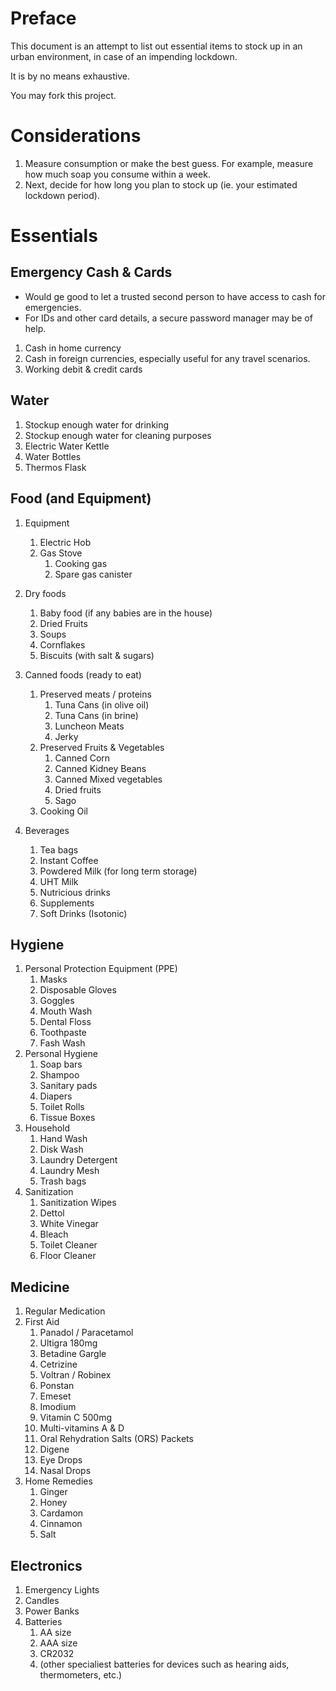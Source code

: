 # Preface
This document is an attempt to list out essential items to stock up in an urban environment, in case of an impending lockdown.

It is by no means exhaustive.

You may fork this project.

# Considerations
1. Measure consumption or make the best guess. For example, measure how much soap you consume within a week.
1. Next, decide for how long you plan to stock up (ie. your estimated lockdown period).

# Essentials

## Emergency Cash & Cards
* Would ge good to let a trusted second person to have access to cash for emergencies.
* For IDs and other card details, a secure password manager may be of help.
1. Cash in home currency
1. Cash in foreign currencies, especially useful for any travel scenarios.
1. Working debit & credit cards

## Water
1. Stockup enough water for drinking
1. Stockup enough water for cleaning purposes
1. Electric Water Kettle
1. Water Bottles
1. Thermos Flask

## Food (and Equipment)
1. Equipment 
    1. Electric Hob
    1. Gas Stove
        1. Cooking gas
        1. Spare gas canister

1. Dry foods
    1. Baby food (if any babies are in the house)
    1. Dried Fruits
    1. Soups
    1. Cornflakes
    1. Biscuits (with salt & sugars)

1. Canned foods (ready to eat)
    1. Preserved meats / proteins
        1. Tuna Cans (in olive oil)
        1. Tuna Cans (in brine)
        1. Luncheon Meats
        1. Jerky
    1. Preserved Fruits & Vegetables
        1. Canned Corn
        1. Canned Kidney Beans
        1. Canned Mixed vegetables
        1. Dried fruits
        1. Sago
    1. Cooking Oil

1. Beverages
    1. Tea bags
    1. Instant Coffee
    1. Powdered Milk (for long term storage)
    1. UHT Milk
    1. Nutricious drinks
    1. Supplements
    1. Soft Drinks (Isotonic)



## Hygiene

1. Personal Protection Equipment (PPE)
    1. Masks
    1. Disposable Gloves
    1. Goggles
    1. Mouth Wash
    1. Dental Floss
    1. Toothpaste
    1. Fash Wash
1. Personal Hygiene
    1. Soap bars
    1. Shampoo
    1. Sanitary pads
    1. Diapers
    1. Toilet Rolls
    1. Tissue Boxes
1. Household
    1. Hand Wash
    1. Disk Wash
    1. Laundry Detergent
    1. Laundry Mesh
    1. Trash bags
1. Sanitization
    1. Sanitization Wipes
    1. Dettol
    1. White Vinegar
    1. Bleach
    1. Toilet Cleaner
    1. Floor Cleaner

## Medicine
1. Regular Medication
1. First Aid
    1. Panadol / Paracetamol
    1. Ultigra 180mg
    1. Betadine Gargle
    1. Cetrizine
    1. Voltran / Robinex
    1. Ponstan
    1. Emeset
    1. Imodium
    1. Vitamin C 500mg
    1. Multi-vitamins A & D
    1. Oral Rehydration Salts (ORS) Packets
    1. Digene
    1. Eye Drops
    1. Nasal Drops
1. Home Remedies
    1. Ginger
    1. Honey
    1. Cardamon
    1. Cinnamon
    1. Salt

## Electronics
1. Emergency Lights
1. Candles
1. Power Banks
1. Batteries
    1. AA size
    1. AAA size
    1. CR2032
    1. (other specialiest batteries for devices such as hearing aids, thermometers, etc.)
